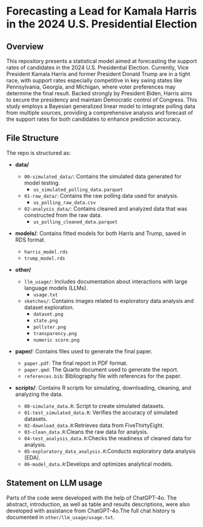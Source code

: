 # Forecasting a Lead for Kamala Harris in the 2024 U.S. Presidential Election
## Overview


This repository presents a statistical model aimed at forecasting the support rates of candidates in the 2024 U.S. Presidential Election. Currently, Vice President Kamala Harris and former President Donald Trump are in a tight race, with support rates especially competitive in key swing states like Pennsylvania, Georgia, and Michigan, where voter preferences may determine the final result. Backed strongly by President Biden, Harris aims to secure the presidency and maintain Democratic control of Congress. This study employs a Bayesian generalized linear model to integrate polling data from multiple sources, providing a comprehensive analysis and forecast of the support rates for both candidates to enhance prediction accuracy.


## File Structure

The repo is structured as:
- **data/**
  - `00-simulated_data/`: Contains the simulated data generated for model testing.
    - `us_simulated_polling_data.parquet`
  - `01-raw_data/`: Contains the raw polling data used for analysis.
    - `us_polling_raw_data.csv`
  - `02-analysis_data/`: Contains cleaned and analyzed data that was constructed from the raw data.
    - `us_polling_cleaned_data.parquet`

    
- **models/**: Contains fitted models for both Harris and Trump, saved in RDS format.
  - `harris_model.rds`
  - `trump_model.rds`

- **other/**
  - `llm_usage/`: Includes documentation about interactions with large language models (LLMs).
    - `usage.txt`
  - `sketches/`: Contains images related to exploratory data analysis and dataset exploration.
    - `dataset.png`
    - `state.png`
    - `pollster.png`
    - `transparency.png`
    - `numeric score.png`
    
- **paper/**: Contains files used to generate the final paper.
  - `paper.pdf`: The final report in PDF format.
  - `paper.qmd`: The Quarto document used to generate the report.
   - `references.bib`: Bibliography file with references for the paper.

- **scripts/**: Contains R scripts for simulating, downloading, cleaning, and analyzing the data.
  - `00-simulate_data.R`: Script to create simulated datasets.
  - `01-test_simulated_data.R`: Verifies the accuracy of simulated datasets.
  - `02-download_data.R`:Retrieves data from FiveThirtyEight.
  - `03-clean_data.R`:Cleans the raw data for analysis.
  - `04-test_analysis_data.R`:Checks the readiness of cleaned data for analysis.
  - `05-exploratory_data_analysis.R`:Conducts exploratory data analysis (EDA).
  - `06-model_data.R`:Develops and optimizes analytical models.

## Statement on LLM usage
Parts of the code were developed with the help of ChatGPT-4o. The abstract, introduction, as well as table and results descriptions, were also developed with assistance from ChatGPT-4o.The full chat history is documented in `other/llm_usage/usage.txt`.

